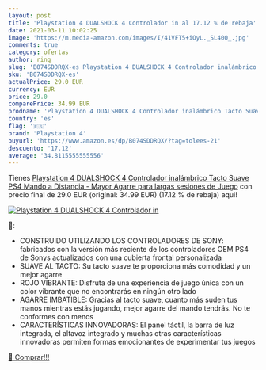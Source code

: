 ```yaml
---
layout: post
title: 'Playstation 4 DUALSHOCK 4 Controlador in al 17.12 % de rebaja'
date: 2021-03-11 10:02:25
image: 'https://m.media-amazon.com/images/I/41VFT5+iOyL._SL400_.jpg'
comments: true
category: ofertas
author: ring
slug: 'B074SDDRQX-es Playstation 4 DUALSHOCK 4 Controlador inalámbrico Tacto...'
sku: 'B074SDDRQX-es'
actualPrice: 29.0 EUR
currency: EUR
price: 29.0
comparePrice: 34.99 EUR
prodname: 'Playstation 4 DUALSHOCK 4 Controlador inalámbrico Tacto Suave PS4 Mando a Distancia - Mayor Agarre para largas sesiones de Juego'
country: 'es'
flag: '🇪🇸'
brand: 'Playstation 4'
buyurl: 'https://www.amazon.es/dp/B074SDDRQX/?tag=tolees-21'
descuento: '17.12'
average: '34.8115555555556'
---
```


Tienes [Playstation 4 DUALSHOCK 4 Controlador inalámbrico Tacto Suave PS4 Mando a Distancia - Mayor Agarre para largas sesiones de Juego](https://www.amazon.es/dp/B074SDDRQX/?tag=tolees-21) con precio final de  29.0 EUR (original: 34.99 EUR) (17.12 %  de rebaja) aqui!

[![Playstation 4 DUALSHOCK 4 Controlador in](https://m.media-amazon.com/images/I/41VFT5+iOyL._SL400_.jpg)](https://www.amazon.es/dp/B074SDDRQX/?tag=tolees-21)

🔎:

- CONSTRUIDO UTILIZANDO LOS CONTROLADORES DE SONY: fabricados con la versión más reciente de los controladores OEM PS4 de Sonys actualizados con una cubierta frontal personalizada
- SUAVE AL TACTO: Su tacto suave te proporciona más comodidad y un mejor agarre
- ROJO VIBRANTE: Disfruta de una experiencia de juego única con un color vibrante que no encontrarás en ningún otro lado
- AGARRE IMBATIBLE: Gracias al tacto suave, cuanto más suden tus manos mientras estás jugando, mejor agarre del mando tendrás. No te conformes con menos
- CARACTERÍSTICAS INNOVADORAS: El panel táctil, la barra de luz integrada, el altavoz integrado y muchas otras características innovadoras permiten formas emocionantes de experimentar tus juegos

[🛒 Comprar!!!](https://www.amazon.es/dp/B074SDDRQX/?tag=tolees-21)

